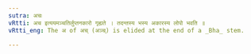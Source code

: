 ```yaml
---
sutra: अचः
vRtti: अच इत्ययमञ्चतिर्लुप्तनकारो गृह्यते । तदन्तस्य भस्य अकारस्य लोपो भवति ॥
vRtti_eng: The अ of अच् (अञ्च्) is elided at the end of a _Bha_ stem.

---
```

